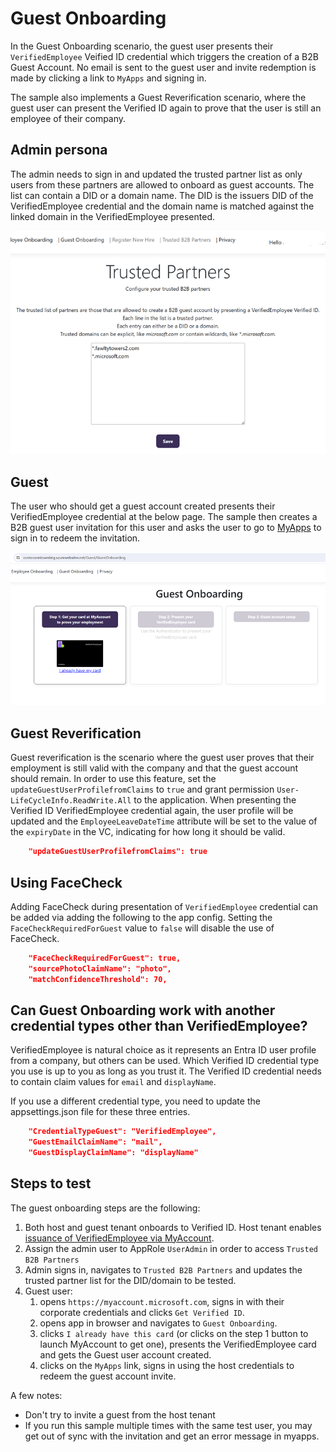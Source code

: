 # Guest Onboarding

In the Guest Onboarding scenario, the guest user presents their `VerifiedEmployee` Veified ID credential which triggers the creation of a B2B Guest Account. 
No email is sent to the guest user and invite redemption is made by clicking a link to `MyApps` and signing in.

The sample also implements a Guest Reverification scenario, where the guest user can present the Verified ID again to prove that the user is still an employee of their company.

## Admin persona

The admin needs to sign in and updated the trusted partner list as only users from these partners are allowed to onboard as guest accounts. 
The list can contain a DID or a domain name. The DID is the issuers DID of the VerifiedEmployee credential and the domain name is matched against the linked domain in the VerifiedEmployee presented.

![Truster Partner List screen](ReadmeFiles/TrustedPartnerList.png)

## Guest 

The user who should get a guest account created presents their VerifiedEmployee credential at the below page. The sample then creates a B2B guest user invitation for this user 
and asks the user to go to [MyApps](https://myapps.microsoft.com/?tenantId=...yourtenant...) to sign in to redeem the invitation.

![Guest onboarding screen](ReadmeFiles/GuestOnboarding.png)

## Guest Reverification

Guest reverification is the scenario where the guest user proves that their employment is still valid with the company and that the guest account should remain.
In order to use this feature, set the `updateGuestUserProfilefromClaims` to `true` and grant permission `User-LifeCycleInfo.ReadWrite.All` to the application.
When presenting the Verified ID VerifiedEmployee credential again, the user profile will be updated and the `EmployeeLeaveDateTime` attribute will be set to the
value of the `expiryDate` in the VC, indicating for how long it should be valid.

```JSON
    "updateGuestUserProfilefromClaims": true
```

## Using FaceCheck

Adding FaceCheck during presentation of `VerifiedEmployee` credential can be added via adding the following to the app config. Setting the `FaceCheckRequiredForGuest` value
to `false` will disable the use of FaceCheck.

```JSON
    "FaceCheckRequiredForGuest": true,
    "sourcePhotoClaimName": "photo",
    "matchConfidenceThreshold": 70,
```

## Can Guest Onboarding work with another credential types other than VerifiedEmployee?

VerifiedEmployee is natural choice as it represents an Entra ID user profile from a company, but others can be used. Which Verified ID credential type you use is up to you as long as you trust it. The Verified ID credential needs to contain claim values for `email` and `displayName`.

If you use a different credential type, you need to update the appsettings.json file for these three entries.

```JSON
    "CredentialTypeGuest": "VerifiedEmployee",
    "GuestEmailClaimName": "mail",
    "GuestDisplayClaimName": "displayName"
```

## Steps to test

The guest onboarding steps are the following:

1. Both host and guest tenant onboards to Verified ID. Host tenant enables [issuance of VerifiedEmployee via MyAccount](https://learn.microsoft.com/en-us/entra/verified-id/verifiable-credentials-configure-tenant-quick#myaccount-available-now-to-simplify-issuance-of-workplace-credentials).
1. Assign the admin user to AppRole `UserAdmin` in order to access `Trusted B2B Partners`
1. Admin signs in, navigates to `Trusted B2B Partners` and updates the trusted partner list for the DID/domain to be tested.
1. Guest user:
    1. opens `https://myaccount.microsoft.com`, signs in with their corporate credentials and clicks `Get Verified ID`.
    1. opens app in browser and navigates to `Guest Onboarding`.
    1. clicks `I already have this card` (or clicks on the step 1 button to launch MyAccount to get one), presents the VerifiedEmployee card and gets the Guest user account created.
    1. clicks on the `MyApps` link, signs in using the host credentials to redeem the guest account invite. 

A few notes:
- Don't try to invite a guest from the host tenant
- If you run this sample multiple times with the same test user, you may get out of sync with the invitation and get an error message in myapps.

